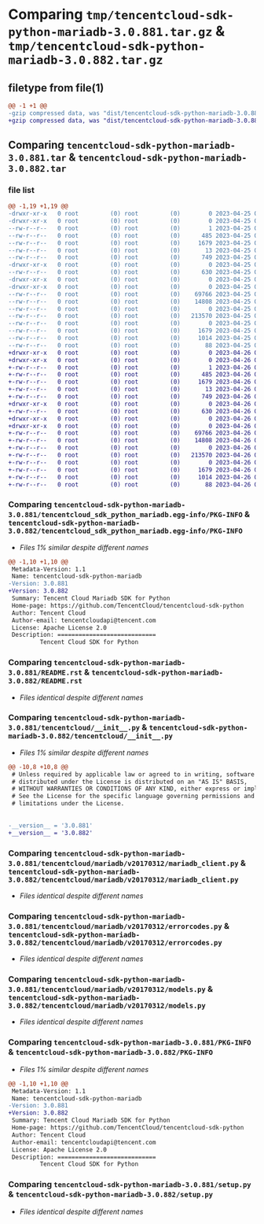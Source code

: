 # Comparing `tmp/tencentcloud-sdk-python-mariadb-3.0.881.tar.gz` & `tmp/tencentcloud-sdk-python-mariadb-3.0.882.tar.gz`

## filetype from file(1)

```diff
@@ -1 +1 @@
-gzip compressed data, was "dist/tencentcloud-sdk-python-mariadb-3.0.881.tar", last modified: Tue Apr 25 00:44:37 2023, max compression
+gzip compressed data, was "dist/tencentcloud-sdk-python-mariadb-3.0.882.tar", last modified: Wed Apr 26 03:38:03 2023, max compression
```

## Comparing `tencentcloud-sdk-python-mariadb-3.0.881.tar` & `tencentcloud-sdk-python-mariadb-3.0.882.tar`

### file list

```diff
@@ -1,19 +1,19 @@
-drwxr-xr-x   0 root         (0) root         (0)        0 2023-04-25 00:44:37.000000 tencentcloud-sdk-python-mariadb-3.0.881/
-drwxr-xr-x   0 root         (0) root         (0)        0 2023-04-25 00:44:37.000000 tencentcloud-sdk-python-mariadb-3.0.881/tencentcloud_sdk_python_mariadb.egg-info/
--rw-r--r--   0 root         (0) root         (0)        1 2023-04-25 00:44:37.000000 tencentcloud-sdk-python-mariadb-3.0.881/tencentcloud_sdk_python_mariadb.egg-info/dependency_links.txt
--rw-r--r--   0 root         (0) root         (0)      485 2023-04-25 00:44:37.000000 tencentcloud-sdk-python-mariadb-3.0.881/tencentcloud_sdk_python_mariadb.egg-info/SOURCES.txt
--rw-r--r--   0 root         (0) root         (0)     1679 2023-04-25 00:44:37.000000 tencentcloud-sdk-python-mariadb-3.0.881/tencentcloud_sdk_python_mariadb.egg-info/PKG-INFO
--rw-r--r--   0 root         (0) root         (0)       13 2023-04-25 00:44:37.000000 tencentcloud-sdk-python-mariadb-3.0.881/tencentcloud_sdk_python_mariadb.egg-info/top_level.txt
--rw-r--r--   0 root         (0) root         (0)      749 2023-04-25 00:44:37.000000 tencentcloud-sdk-python-mariadb-3.0.881/README.rst
-drwxr-xr-x   0 root         (0) root         (0)        0 2023-04-25 00:44:37.000000 tencentcloud-sdk-python-mariadb-3.0.881/tencentcloud/
--rw-r--r--   0 root         (0) root         (0)      630 2023-04-25 00:44:37.000000 tencentcloud-sdk-python-mariadb-3.0.881/tencentcloud/__init__.py
-drwxr-xr-x   0 root         (0) root         (0)        0 2023-04-25 00:44:37.000000 tencentcloud-sdk-python-mariadb-3.0.881/tencentcloud/mariadb/
-drwxr-xr-x   0 root         (0) root         (0)        0 2023-04-25 00:44:37.000000 tencentcloud-sdk-python-mariadb-3.0.881/tencentcloud/mariadb/v20170312/
--rw-r--r--   0 root         (0) root         (0)    69766 2023-04-25 00:44:37.000000 tencentcloud-sdk-python-mariadb-3.0.881/tencentcloud/mariadb/v20170312/mariadb_client.py
--rw-r--r--   0 root         (0) root         (0)    14808 2023-04-25 00:44:37.000000 tencentcloud-sdk-python-mariadb-3.0.881/tencentcloud/mariadb/v20170312/errorcodes.py
--rw-r--r--   0 root         (0) root         (0)        0 2023-04-25 00:44:37.000000 tencentcloud-sdk-python-mariadb-3.0.881/tencentcloud/mariadb/v20170312/__init__.py
--rw-r--r--   0 root         (0) root         (0)   213570 2023-04-25 00:44:37.000000 tencentcloud-sdk-python-mariadb-3.0.881/tencentcloud/mariadb/v20170312/models.py
--rw-r--r--   0 root         (0) root         (0)        0 2023-04-25 00:44:37.000000 tencentcloud-sdk-python-mariadb-3.0.881/tencentcloud/mariadb/__init__.py
--rw-r--r--   0 root         (0) root         (0)     1679 2023-04-25 00:44:37.000000 tencentcloud-sdk-python-mariadb-3.0.881/PKG-INFO
--rw-r--r--   0 root         (0) root         (0)     1014 2023-04-25 00:44:37.000000 tencentcloud-sdk-python-mariadb-3.0.881/setup.py
--rw-r--r--   0 root         (0) root         (0)       88 2023-04-25 00:44:37.000000 tencentcloud-sdk-python-mariadb-3.0.881/setup.cfg
+drwxr-xr-x   0 root         (0) root         (0)        0 2023-04-26 03:38:03.000000 tencentcloud-sdk-python-mariadb-3.0.882/
+drwxr-xr-x   0 root         (0) root         (0)        0 2023-04-26 03:38:03.000000 tencentcloud-sdk-python-mariadb-3.0.882/tencentcloud_sdk_python_mariadb.egg-info/
+-rw-r--r--   0 root         (0) root         (0)        1 2023-04-26 03:38:03.000000 tencentcloud-sdk-python-mariadb-3.0.882/tencentcloud_sdk_python_mariadb.egg-info/dependency_links.txt
+-rw-r--r--   0 root         (0) root         (0)      485 2023-04-26 03:38:03.000000 tencentcloud-sdk-python-mariadb-3.0.882/tencentcloud_sdk_python_mariadb.egg-info/SOURCES.txt
+-rw-r--r--   0 root         (0) root         (0)     1679 2023-04-26 03:38:03.000000 tencentcloud-sdk-python-mariadb-3.0.882/tencentcloud_sdk_python_mariadb.egg-info/PKG-INFO
+-rw-r--r--   0 root         (0) root         (0)       13 2023-04-26 03:38:03.000000 tencentcloud-sdk-python-mariadb-3.0.882/tencentcloud_sdk_python_mariadb.egg-info/top_level.txt
+-rw-r--r--   0 root         (0) root         (0)      749 2023-04-26 03:38:03.000000 tencentcloud-sdk-python-mariadb-3.0.882/README.rst
+drwxr-xr-x   0 root         (0) root         (0)        0 2023-04-26 03:38:03.000000 tencentcloud-sdk-python-mariadb-3.0.882/tencentcloud/
+-rw-r--r--   0 root         (0) root         (0)      630 2023-04-26 03:38:03.000000 tencentcloud-sdk-python-mariadb-3.0.882/tencentcloud/__init__.py
+drwxr-xr-x   0 root         (0) root         (0)        0 2023-04-26 03:38:03.000000 tencentcloud-sdk-python-mariadb-3.0.882/tencentcloud/mariadb/
+drwxr-xr-x   0 root         (0) root         (0)        0 2023-04-26 03:38:03.000000 tencentcloud-sdk-python-mariadb-3.0.882/tencentcloud/mariadb/v20170312/
+-rw-r--r--   0 root         (0) root         (0)    69766 2023-04-26 03:38:03.000000 tencentcloud-sdk-python-mariadb-3.0.882/tencentcloud/mariadb/v20170312/mariadb_client.py
+-rw-r--r--   0 root         (0) root         (0)    14808 2023-04-26 03:38:03.000000 tencentcloud-sdk-python-mariadb-3.0.882/tencentcloud/mariadb/v20170312/errorcodes.py
+-rw-r--r--   0 root         (0) root         (0)        0 2023-04-26 03:38:03.000000 tencentcloud-sdk-python-mariadb-3.0.882/tencentcloud/mariadb/v20170312/__init__.py
+-rw-r--r--   0 root         (0) root         (0)   213570 2023-04-26 03:38:03.000000 tencentcloud-sdk-python-mariadb-3.0.882/tencentcloud/mariadb/v20170312/models.py
+-rw-r--r--   0 root         (0) root         (0)        0 2023-04-26 03:38:03.000000 tencentcloud-sdk-python-mariadb-3.0.882/tencentcloud/mariadb/__init__.py
+-rw-r--r--   0 root         (0) root         (0)     1679 2023-04-26 03:38:03.000000 tencentcloud-sdk-python-mariadb-3.0.882/PKG-INFO
+-rw-r--r--   0 root         (0) root         (0)     1014 2023-04-26 03:38:03.000000 tencentcloud-sdk-python-mariadb-3.0.882/setup.py
+-rw-r--r--   0 root         (0) root         (0)       88 2023-04-26 03:38:03.000000 tencentcloud-sdk-python-mariadb-3.0.882/setup.cfg
```

### Comparing `tencentcloud-sdk-python-mariadb-3.0.881/tencentcloud_sdk_python_mariadb.egg-info/PKG-INFO` & `tencentcloud-sdk-python-mariadb-3.0.882/tencentcloud_sdk_python_mariadb.egg-info/PKG-INFO`

 * *Files 1% similar despite different names*

```diff
@@ -1,10 +1,10 @@
 Metadata-Version: 1.1
 Name: tencentcloud-sdk-python-mariadb
-Version: 3.0.881
+Version: 3.0.882
 Summary: Tencent Cloud Mariadb SDK for Python
 Home-page: https://github.com/TencentCloud/tencentcloud-sdk-python
 Author: Tencent Cloud
 Author-email: tencentcloudapi@tencent.com
 License: Apache License 2.0
 Description: ============================
         Tencent Cloud SDK for Python
```

### Comparing `tencentcloud-sdk-python-mariadb-3.0.881/README.rst` & `tencentcloud-sdk-python-mariadb-3.0.882/README.rst`

 * *Files identical despite different names*

### Comparing `tencentcloud-sdk-python-mariadb-3.0.881/tencentcloud/__init__.py` & `tencentcloud-sdk-python-mariadb-3.0.882/tencentcloud/__init__.py`

 * *Files 1% similar despite different names*

```diff
@@ -10,8 +10,8 @@
 # Unless required by applicable law or agreed to in writing, software
 # distributed under the License is distributed on an "AS IS" BASIS,
 # WITHOUT WARRANTIES OR CONDITIONS OF ANY KIND, either express or implied.
 # See the License for the specific language governing permissions and
 # limitations under the License.
 
 
-__version__ = '3.0.881'
+__version__ = '3.0.882'
```

### Comparing `tencentcloud-sdk-python-mariadb-3.0.881/tencentcloud/mariadb/v20170312/mariadb_client.py` & `tencentcloud-sdk-python-mariadb-3.0.882/tencentcloud/mariadb/v20170312/mariadb_client.py`

 * *Files identical despite different names*

### Comparing `tencentcloud-sdk-python-mariadb-3.0.881/tencentcloud/mariadb/v20170312/errorcodes.py` & `tencentcloud-sdk-python-mariadb-3.0.882/tencentcloud/mariadb/v20170312/errorcodes.py`

 * *Files identical despite different names*

### Comparing `tencentcloud-sdk-python-mariadb-3.0.881/tencentcloud/mariadb/v20170312/models.py` & `tencentcloud-sdk-python-mariadb-3.0.882/tencentcloud/mariadb/v20170312/models.py`

 * *Files identical despite different names*

### Comparing `tencentcloud-sdk-python-mariadb-3.0.881/PKG-INFO` & `tencentcloud-sdk-python-mariadb-3.0.882/PKG-INFO`

 * *Files 1% similar despite different names*

```diff
@@ -1,10 +1,10 @@
 Metadata-Version: 1.1
 Name: tencentcloud-sdk-python-mariadb
-Version: 3.0.881
+Version: 3.0.882
 Summary: Tencent Cloud Mariadb SDK for Python
 Home-page: https://github.com/TencentCloud/tencentcloud-sdk-python
 Author: Tencent Cloud
 Author-email: tencentcloudapi@tencent.com
 License: Apache License 2.0
 Description: ============================
         Tencent Cloud SDK for Python
```

### Comparing `tencentcloud-sdk-python-mariadb-3.0.881/setup.py` & `tencentcloud-sdk-python-mariadb-3.0.882/setup.py`

 * *Files identical despite different names*

